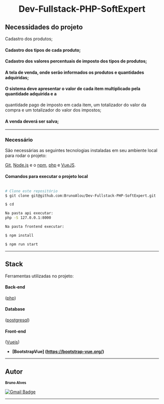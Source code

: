 <h1 align="center">
   Dev-Fullstack-PHP-SoftExpert
</h1>


## Necessidades do projeto

Cadastro dos produtos;
#### Cadastro dos tipos de cada produto;
#### Cadastro dos valores percentuais de imposto dos tipos de produtos;
#### A tela de venda, onde serão informados os produtos e quantidades adquiridas;
#### O sistema deve apresentar o valor de cada item multiplicado pela quantidade adquirida e a
quantidade pago de imposto em cada item, um totalizador do valor da compra e um
totalizador do valor dos impostos;
#### A venda deverá ser salva;


---

### Necessário

São necessárias as seguintes tecnologias instaladas em seu ambiente local para rodar o projeto:

[Git](https://git-scm.com), [Node.js](https://nodejs.org/en/) e o [npm](https://www.npmjs.com/), [php](https://www.php.net/) e [VueJS](https://vuejs.org/).

#### Comandos para executar o projeto local
```bash

# Clone este repositório
$ git clone git@github.com:BrunoAlou/Dev-Fullstack-PHP-SoftExpert.git

$ cd 

Na pasta api executar:
php -S 127.0.0.1:8000

Na pasta frontend executar:

$ npm install

$ npm run start

```

---

## Stack

Ferramentas utilizadas no projeto:

#### **Back-end** 
([php](https://reactjs.org/))

#### **Database** 
([postgresql](https://www.postgresql.org/))

#### **Front-end** 
([Vuejs](https://reactjs.org/))

- **[BootstrapVue]
(https://bootstrap-vue.org/)**

---

## Autor

<a href="https://www.linkedin.com/in/brunoalou/" target=”_blank”>
 <sub><b>Bruno Alves</b></sub></a> <a href="https://www.linkedin.com/in/brunoalou/" title="LinkedIn"></a>
 <br />
 
[![Gmail Badge](https://img.shields.io/badge/-bruunieng@gmail.com-c14438?style=flat-square&logo=Gmail&logoColor=white&link=mailto:bruunieng@gmail.com)](mailto:bruunieng@gmail.com)

---

